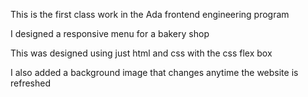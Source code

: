 This is the first class work in the Ada frontend engineering program

I designed a responsive menu for a bakery shop

This was designed using just html and css with the css flex box

I also added a background image that changes anytime the website is refreshed
